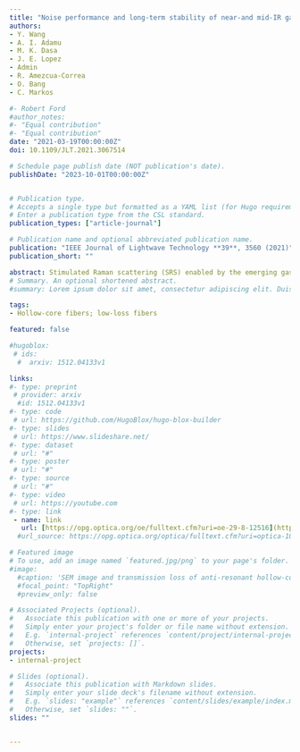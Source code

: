 ```yaml
---
title: "Noise performance and long-term stability of near-and mid-IR gas-filled fiber Raman lasers"
authors:
- Y. Wang
- A. I. Adamu
- M. K. Dasa
- J. E. Lopez
- Admin
- R. Amezcua-Correa
- O. Bang
- C. Markos

#- Robert Ford
#author_notes:
#- "Equal contribution"
#- "Equal contribution"
date: "2021-03-19T00:00:00Z"
doi: 10.1109/JLT.2021.3067514

# Schedule page publish date (NOT publication's date).
publishDate: "2023-10-01T00:00:00Z"


# Publication type.
# Accepts a single type but formatted as a YAML list (for Hugo requirements).
# Enter a publication type from the CSL standard.
publication_types: ["article-journal"]

# Publication name and optional abbreviated publication name.
publication: "IEEE Journal of Lightwave Technology **39**, 3560 (2021)"
publication_short: ""

abstract: Stimulated Raman scattering (SRS) enabled by the emerging gas-filled low-loss anti-resonant hollow-core fiber (ARHCF) technology opens up a competitive way towards the development of novel lasers in the molecular fingerprint region. In this article, the characteristics of noise and long-term stability of near- and mid-infrared (near-IR and mid-IR) gas-filled fiber Raman lasers have been investigated for the first time. The results reveal that an increase in Raman pulse energy is associated with a decrease in noise, and that the relative pulse peak intensity noise (RIN) is always lower than the relative pulse energy noise (REN). We also demonstrate that long-term drift of the pulse energy and peak power are directly linked with the high amount of heat release during the Raman Stokes generation. The demonstrated noise and long-term stability performance provide necessary references for potential spectroscopic applications as well as further improvements of the emerging IR gas-filled ARHCF Raman laser technology.
# Summary. An optional shortened abstract.
#summary: Lorem ipsum dolor sit amet, consectetur adipiscing elit. Duis posuere tellus ac convallis placerat. Proin tincidunt magna sed ex sollicitudin condimentum.

tags:
- Hollow-core fibers; low-loss fibers

featured: false

#hugoblox:
 # ids:
  #  arxiv: 1512.04133v1

links:
#- type: preprint
 # provider: arxiv
  #id: 1512.04133v1
#- type: code
 # url: https://github.com/HugoBlox/hugo-blox-builder
#- type: slides
 # url: https://www.slideshare.net/
#- type: dataset
 # url: "#"
#- type: poster
 # url: "#"
#- type: source
 # url: "#"
#- type: video
 # url: https://youtube.com
#- type: link
 - name: link
   url: [https://opg.optica.org/oe/fulltext.cfm?uri=oe-29-8-12516](https://ieeexplore.ieee.org/abstract/document/9382084)
  #url_source: https://opg.optica.org/optica/fulltext.cfm?uri=optica-10-10-1253

# Featured image
# To use, add an image named `featured.jpg/png` to your page's folder. 
#image:
  #caption: 'SEM image and transmission loss of anti-resonant hollow-core fiber'
  #focal_point: "TopRight"
  #preview_only: false

# Associated Projects (optional).
#   Associate this publication with one or more of your projects.
#   Simply enter your project's folder or file name without extension.
#   E.g. `internal-project` references `content/project/internal-project/index.md`.
#   Otherwise, set `projects: []`.
projects:
- internal-project

# Slides (optional).
#   Associate this publication with Markdown slides.
#   Simply enter your slide deck's filename without extension.
#   E.g. `slides: "example"` references `content/slides/example/index.md`.
#   Otherwise, set `slides: ""`.
slides: ""


---
```

